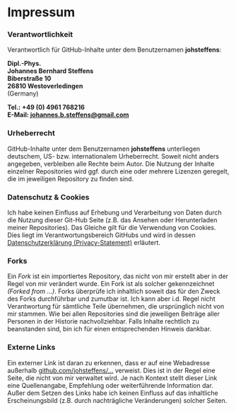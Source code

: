 # Impressum

### Verantwortlichkeit

Verantwortlich für GitHub-Inhalte unter dem Benutzernamen **johsteffens**:

**Dipl.-Phys. <br>
Johannes Bernhard Steffens <br>
Biberstraße 10 <br>
26810 Westoverledingen** <br>
(Germany)

**Tel.: +49 (0) 4961 768216** <br>
**E-Mail: johannes.b.steffens@gmail.com**

### Urheberrecht
GitHub-Inhalte unter dem Benutzernamen **johsteffens** unterliegen deutschem, US- bzw. internationalem Urheberrecht. Soweit nicht anders angegeben, verbleiben alle Rechte beim Autor. Die Nutzung der Inhalte einzelner Repositories wird ggf. durch eine oder mehrere Lizenzen geregelt, die im jeweiligen Repository zu finden sind.

### Datenschutz & Cookies
Ich habe keinen Einfluss auf Erhebung und Verarbeitung von Daten durch die Nutzung dieser Git-Hub Seite (z.B. das Ansehen oder Herunterladen meiner Repositories). Das Gleiche gilt für die Verwendung von Cookies. Dies liegt im Verantwortungsbereich GitHubs und wird in dessen [Datenschutzerklärung (Privacy-Statement)](https://help.github.com/articles/github-privacy-statement) erläutert.

### Forks
Ein _Fork_ ist ein importiertes Repository, das nicht von mir erstellt aber in der Regel von mir verändert wurde. Ein Fork ist 
als solcher gekennzeichnet _(Forked from ...)_. Forks überprüfe ich inhaltlich soweit das für den Zweck des Forks durchführbar und zumutbar ist. Ich kann aber i.d. Regel nicht Verantwortung für sämtliche Teile übernehmen, die ursprünglich nicht von mir stammen. Wie bei allen Repositories sind die jeweiligen Beiträge aller Personen in der Historie nachvollziehbar. Falls Inhalte rechtlich zu beanstanden sind, bin ich für einen entsprechenden Hinweis dankbar.

### Externe Links
Ein externer Link ist daran zu erkennen, dass er auf eine Webadresse außerhalb [github.com/johsteffens/...](https://github.com/johsteffens) verweist. Dies ist in der Regel eine Seite, die nicht von mir verwaltet wird. Je nach Kontext stellt dieser Link eine Quellenangabe, Empfehlung oder weiterführende Information dar. Außer dem Setzen des Links habe ich keinen Einfluss auf das inhaltliche Erscheinungsbild (z.B. durch nachträgliche Veränderungen) solcher Seiten.
